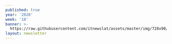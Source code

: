 ```yaml
---
published: true
year: '2020'
week: '18'
banner: >-
  https://raw.githubusercontent.com/itnewslat/assets/master/img/728x90/Banner-Resumen.jpg
layout: newsletter
---
```

